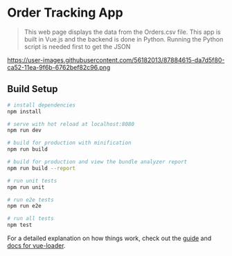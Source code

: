 # Order Tracking App

> This web page displays the data from the Orders.csv file. This app is built in Vue.js and the backend is done in Python. Running the Python script is needed first to get the JSON

https://user-images.githubusercontent.com/56182013/87884615-da7d5f80-ca52-11ea-9f6b-6762bef82c96.png

## Build Setup

``` bash
# install dependencies
npm install

# serve with hot reload at localhost:8080
npm run dev

# build for production with minification
npm run build

# build for production and view the bundle analyzer report
npm run build --report

# run unit tests
npm run unit

# run e2e tests
npm run e2e

# run all tests
npm test
```

For a detailed explanation on how things work, check out the [guide](http://vuejs-templates.github.io/webpack/) and [docs for vue-loader](http://vuejs.github.io/vue-loader).
